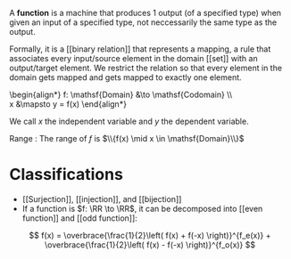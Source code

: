A **function** is a machine that produces 1 output (of a specified type) when given an input of a specified type, not neccessarily the same type as the output. 


Formally, it is a [[binary relation]] that represents a mapping, a rule that associates every input/source element in the domain [[set]] with an output/target element. We restrict the relation so that every element in the domain gets mapped and gets mapped to exactly one element.

\begin{align\*}
f: \mathsf{Domain} &\to \mathsf{Codomain} \\\\\
x &\mapsto y = f(x)
\end{align\*}

We call $x$ the independent variable and $y$ the dependent variable.

Range
: The range of $f$ is $\\{f(x) \mid x \in \mathsf{Domain}\\}$

# Classifications

* [[Surjection]], [[injection]], and [[bijection]]
* If a function is $f: \RR \to \RR$, it can be decomposed into [[even function]] and [[odd function]]:

$$
f(x) = \overbrace{\frac{1}{2}\left( f(x) + f(-x) \right)}^{f_e(x)} + \overbrace{\frac{1}{2}\left( f(x) - f(-x) \right)}^{f_o(x)}
$$